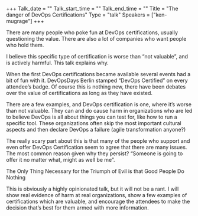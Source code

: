 +++
Talk_date = ""
Talk_start_time = ""
Talk_end_time = ""
Title = "The danger of DevOps Certifications"
Type = "talk"
Speakers = ["ken-mugrage"]
+++

There are many people who poke fun at DevOps certifications, usually questioning the value. There are also a lot of companies who want people who hold them.

I believe this specific type of certification is worse than “not valuable”, and is actively harmful. This talk explains why.

When the first DevOps certifications became available several events had a bit of fun with it. DevOpsDays Berlin stamped “DevOps Certified” on every attendee’s badge. Of course this is nothing new, there have been debates over the value of certifications as long as they have existed.

There are a few examples, and DevOps certification is one, where it’s worse than not valuable. They can and do cause harm in organizations who are led to believe DevOps is all about things you can test for, like how to run a specific tool. These organizations often skip the most important cultural aspects and then declare DevOps a failure (agile transformation anyone?)

The really scary part about this is that many of the people who support and even offer DevOps Certification seem to agree that there are many issues. The most common reason given why they persist? “Someone is going to offer it no matter what, might as well be me”.

The Only Thing Necessary for the Triumph of Evil is that Good People Do Nothing

This is obviously a highly opinionated talk, but it will not be a rant. I will show real evidence of harm at real organizations, show a few examples of certifications which are valuable, and encourage the attendees to make the decision that’s best for them armed with more information.
